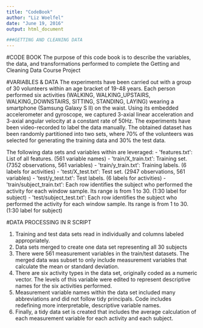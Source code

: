 ```yaml
---
title: "CodeBook"
author: "Liz Woelfel"
date: "June 19, 2016"
output: html_document

###GETTING AND CLEANING DATA
---
```

#CODE BOOK
The purpose of this code book is to describe the variables, the data, and transformations
performed to complete the Getting and Cleaning Data Course Project

#VARIABLES & DATA
The experiments have been carried out with a group of 30 volunteers within an age bracket of 19-48 years. Each person performed six activities (WALKING, WALKING_UPSTAIRS, WALKING_DOWNSTAIRS, SITTING, STANDING, LAYING) wearing a smartphone (Samsung Galaxy S II) on the waist. Using its embedded accelerometer and gyroscope, we captured 3-axial linear acceleration and 3-axial angular velocity at a constant rate of 50Hz. The experiments have been video-recorded to label the data manually. The obtained dataset has been randomly partitioned into two sets, where 70% of the volunteers was selected for generating the training data and 30% the test data. 

The following data sets and variables within are leveraged:
        - 'features.txt': List of all features. (561 variable names)
        - 'train/X_train.txt': Training set. (7352 observations, 561 variables)
        - 'train/y_train.txt': Training labels.  (6 labels for activities)
        - 'test/X_test.txt': Test set.  (2947 observations, 561 variables)
        - 'test/y_test.txt': Test labels. (6 labels for activities)
        - 'train/subject_train.txt': Each row identifies the subject who performed the activity for each window sample. 
                Its range is from 1 to 30. (1:30 label for subject)
        - 'test/subject_test.txt': Each row identifies the subject who performed the activity for each window sample. 
                Its range is from 1 to 30. (1:30 label for subject)


#DATA PROCESSING IN R SCRIPT
1. Training and test data sets read in individually and columns labeled appropriately.
2. Data sets merged to create one data set representing all 30 subjects
3. There were 561 measurement variables in the train/test datasets. The merged data was subset to only include measurement variables that calculate the mean or standard deviation.
4. There are six activity types in the data set, originally coded as a numeric vector.  The levels of this variable were edited to represent descriptive names for the six activities performed.
5. Measurement variable names within the data set included many abbreviations and did not follow tidy principals. Code includes redefining more interpretable, descriptive variable names.
6. Finally, a tidy data set is created that includes the average calculation of each measurement variable for each activity and each subject.
